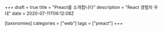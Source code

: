 +++
draft = true
title = "Preact를 소개합니다"
description = "React 경험자 우대"
date = 2020-07-11T06:12:08Z

[taxonomies]
categories = ["web"]
tags = ["preact"]
+++